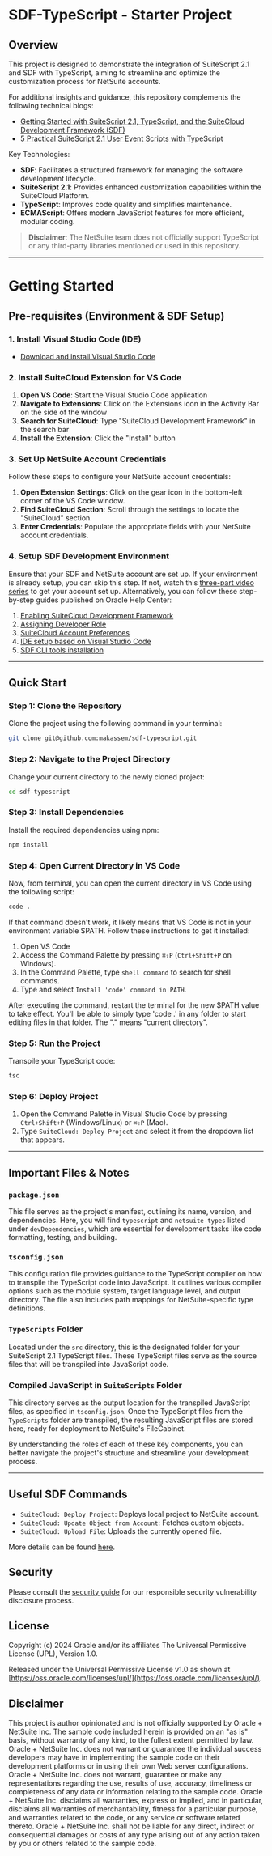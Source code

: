 # SDF-TypeScript - Starter Project

## Overview

This project is designed to demonstrate the integration of SuiteScript 2.1 and SDF with TypeScript, aiming to streamline and optimize the customization process for NetSuite accounts.

For additional insights and guidance, this repository complements the following technical blogs:
- [Getting Started with SuiteScript 2.1, TypeScript, and the SuiteCloud Development Framework (SDF)](https://blogs.oracle.com/developers/post/getting-started-with-suitescript-21-typescript-and-the-suitecloud-development-framework-sdf)
- [5 Practical SuiteScript 2.1 User Event Scripts with TypeScript](https://blogs.oracle.com/developers/post/5-practical-suitescript-21-user-event-scripts-with-typescript)

Key Technologies:
- **SDF**: Facilitates a structured framework for managing the software development lifecycle.
- **SuiteScript 2.1**: Provides enhanced customization capabilities within the SuiteCloud Platform.
- **TypeScript**: Improves code quality and simplifies maintenance.
- **ECMAScript**: Offers modern JavaScript features for more efficient, modular coding.

> **Disclaimer**: The NetSuite team does not officially support TypeScript or any third-party libraries mentioned or used in this repository.

---

# Getting Started

## Pre-requisites (Environment & SDF Setup)

### 1. Install Visual Studio Code (IDE)

- [Download and install Visual Studio Code](https://code.visualstudio.com/)

### 2. Install SuiteCloud Extension for VS Code

1. **Open VS Code**: Start the Visual Studio Code application
2. **Navigate to Extensions**: Click on the Extensions icon in the Activity Bar on the side of the window
3. **Search for SuiteCloud**: Type "SuiteCloud Development Framework" in the search bar
4. **Install the Extension**: Click the "Install" button

### 3. Set Up NetSuite Account Credentials

Follow these steps to configure your NetSuite account credentials:

1. **Open Extension Settings**: Click on the gear icon in the bottom-left corner of the VS Code window.
2. **Find SuiteCloud Section**: Scroll through the settings to locate the "SuiteCloud" section.
3. **Enter Credentials**: Populate the appropriate fields with your NetSuite account credentials.

### 4. Setup SDF Development Environment

Ensure that your SDF and NetSuite account are set up. If your environment is already setup, you can skip this step. If not, watch this [three-part video series](https://videohub.oracle.com/media/Setting+up+NetSuite+to+Use+SDF/1_67268uoj) to get your account set up. Alternatively, you can follow these step-by-step guides published on Oracle Help Center:

1. [Enabling SuiteCloud Development Framework](https://docs.oracle.com/en/cloud/saas/netsuite/ns-online-help/section_4724921034.html)
2. [Assigning Developer Role](https://docs.oracle.com/en/cloud/saas/netsuite/ns-online-help/section_4724921075.html?)
3. [SuiteCloud Account Preferences](https://docs.oracle.com/en/cloud/saas/netsuite/ns-online-help/bridgehead_4730893710.html)
4. [IDE setup based on Visual Studio Code](https://docs.oracle.com/en/cloud/saas/netsuite/ns-online-help/subsect_1539287603.html)
5. [SDF CLI tools installation](https://docs.oracle.com/en/cloud/saas/netsuite/ns-online-help/chapter_1558708800.html#SuiteCloud-CLI-for-Node.js-Guide)

---

## Quick Start

### Step 1: Clone the Repository
Clone the project using the following command in your terminal:
```bash
git clone git@github.com:makassem/sdf-typescript.git
```

### Step 2: Navigate to the Project Directory
Change your current directory to the newly cloned project:
```bash
cd sdf-typescript
```

### Step 3: Install Dependencies
Install the required dependencies using npm:
```bash
npm install
```

### Step 4: Open Current Directory in VS Code
Now, from terminal, you can open the current directory in VS Code using the following script:
```bash
code .
```
If that command doesn't work, it likely means that VS Code is not in your environment variable $PATH. Follow these instructions to get it installed:

1. Open VS Code
2. Access the Command Palette by pressing `⌘⇧P` (`Ctrl+Shift+P` on Windows).
3. In the Command Palette, type `shell command` to search for shell commands.
4. Type and select `Install 'code' command in PATH`.

After executing the command, restart the terminal for the new $PATH value to take effect. You'll be able to simply type 'code .' in any folder to start editing files in that folder. The "." means "current directory".

### Step 5: Run the Project
Transpile your TypeScript code:
```bash
tsc
```

### Step 6: Deploy Project
1. Open the Command Palette in Visual Studio Code by pressing `Ctrl+Shift+P` (Windows/Linux) or `⌘⇧P` (Mac).
2. Type `SuiteCloud: Deploy Project` and select it from the dropdown list that appears.

---

## Important Files & Notes

### `package.json`

This file serves as the project's manifest, outlining its name, version, and dependencies. Here, you will find `typescript` and `netsuite-types` listed under `devDependencies`, which are essential for development tasks like code formatting, testing, and building.

### `tsconfig.json`

This configuration file provides guidance to the TypeScript compiler on how to transpile the TypeScript code into JavaScript. It outlines various compiler options such as the module system, target language level, and output directory. The file also includes path mappings for NetSuite-specific type definitions.

### `TypeScripts` Folder

Located under the `src` directory, this is the designated folder for your SuiteScript 2.1 TypeScript files. These TypeScript files serve as the source files that will be transpiled into JavaScript code.

### Compiled JavaScript in `SuiteScripts` Folder

This directory serves as the output location for the transpiled JavaScript files, as specified in `tsconfig.json`. Once the TypeScript files from the `TypeScripts` folder are transpiled, the resulting JavaScript files are stored here, ready for deployment to NetSuite's FileCabinet.

By understanding the roles of each of these key components, you can better navigate the project's structure and streamline your development process.

---

## Useful SDF Commands

- `SuiteCloud: Deploy Project`: Deploys local project to NetSuite account.
- `SuiteCloud: Update Object from Account`: Fetches custom objects.
- `SuiteCloud: Upload File`: Uploads the currently opened file.

More details can be found [here](https://docs.oracle.com/en/cloud/saas/netsuite/ns-online-help/chapter_158400948906.html).

## Security

Please consult the [security guide](https://github.com/oracle-samples/netsuite-suitecloud-samples/blob/main/SECURITY.md) for our responsible security vulnerability disclosure process.

## License

Copyright (c) 2024 Oracle and/or its affiliates The Universal Permissive License (UPL), Version 1.0.

Released under the Universal Permissive License v1.0 as shown at [https://oss.oracle.com/licenses/upl/](https://oss.oracle.com/licenses/upl/).

## Disclaimer

This project is author opinionated and is not officially supported by Oracle + NetSuite Inc. The sample code included herein is provided on an "as is" basis, without warranty of any kind, to the fullest extent permitted by law. Oracle + NetSuite Inc. does not warrant or guarantee the individual success developers may have in implementing the sample code on their development platforms or in using their own Web server configurations. Oracle + NetSuite Inc. does not warrant, guarantee or make any representations regarding the use, results of use, accuracy, timeliness or completeness of any data or information relating to the sample code. Oracle + NetSuite Inc. disclaims all warranties, express or implied, and in particular, disclaims all warranties of merchantability, fitness for a particular purpose, and warranties related to the code, or any service or software related thereto. Oracle + NetSuite Inc. shall not be liable for any direct, indirect or consequential damages or costs of any type arising out of any action taken by you or others related to the sample code.